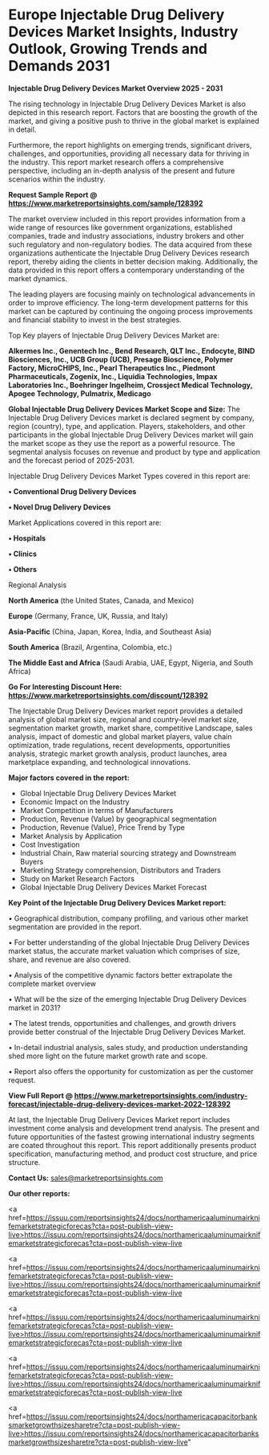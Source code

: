 # Europe Injectable Drug Delivery Devices Market Insights, Industry Outlook, Growing Trends and Demands 2031

<Strong> Injectable Drug Delivery Devices Market Overview 2025 - 2031</strong>

The rising technology in Injectable Drug Delivery Devices Market is also depicted in this research report. Factors that are boosting the growth of the market, and giving a positive push to thrive in the global market is explained in detail.

Furthermore, the report highlights on emerging trends, significant drivers, challenges, and opportunities, providing all necessary data for thriving in the industry. This report market research offers a comprehensive perspective, including an in-depth analysis of the present and future scenarios within the industry.

<strong>Request Sample Report @ <a href=https://www.marketreportsinsights.com/sample/128392>https://www.marketreportsinsights.com/sample/128392</a></strong>

The market overview included in this report provides information from a wide range of resources like government organizations, established companies, trade and industry associations, industry brokers and other such regulatory and non-regulatory bodies. The data acquired from these organizations authenticate the Injectable Drug Delivery Devices research report, thereby aiding the clients in better decision making. Additionally, the data provided in this report offers a contemporary understanding of the market dynamics.

The leading players are focusing mainly on technological advancements in order to improve efficiency. The long-term development patterns for this market can be captured by continuing the ongoing process improvements and financial stability to invest in the best strategies.

Top Key players of Injectable Drug Delivery Devices Market are:

<strong>Alkermes Inc., Genentech Inc., Bend Research, QLT Inc., Endocyte, BIND Biosciences, Inc., UCB Group (UCB), Presage Bioscience, Polymer Factory, MicroCHIPS, Inc., Pearl Therapeutics Inc., Piedmont Pharmaceuticals, Zogenix, Inc., Liquidia Technologies, Impax Laboratories Inc., Boehringer Ingelheim, Crossject Medical Technology, Apogee Technology, Pulmatrix, Medicago</strong>

<strong><b>Global Injectable Drug Delivery Devices Market Scope and Size:</b></strong>
The Injectable Drug Delivery Devices market is declared segment by company, region (country), type, and application. Players, stakeholders, and other participants in the global Injectable Drug Delivery Devices market will gain the market scope as they use the report as a powerful resource. The segmental analysis focuses on revenue and product by type and application and the forecast period of 2025-2031.

Injectable Drug Delivery Devices Market Types covered in this report are:

<strong>• Conventional Drug Delivery Devices

• Novel Drug Delivery Devices</strong>

Market Applications covered in this report are:

<strong>• Hospitals

• Clinics

• Others</strong> 

Regional Analysis

<strong>North America</strong> (the United States, Canada, and Mexico)

<strong>Europe</strong> (Germany, France, UK, Russia, and Italy)

<strong>Asia-Pacific</strong> (China, Japan, Korea, India, and Southeast Asia)

<strong>South America</strong> (Brazil, Argentina, Colombia, etc.)

<strong>The Middle East and Africa</strong> (Saudi Arabia, UAE, Egypt, Nigeria, and South Africa)

<strong>Go For Interesting Discount Here: <a href=https://www.marketreportsinsights.com/discount/128392>https://www.marketreportsinsights.com/discount/128392</a></strong>

The Injectable Drug Delivery Devices market report provides a detailed analysis of global market size, regional and country-level market size, segmentation market growth, market share, competitive Landscape, sales analysis, impact of domestic and global market players, value chain optimization, trade regulations, recent developments, opportunities analysis, strategic market growth analysis, product launches, area marketplace expanding, and technological innovations.

<strong><b>Major factors covered in the report:</b></strong>
<ul>
  <li>Global Injectable Drug Delivery Devices Market </li>
  <li>Economic Impact on the Industry</li>
  <li>Market Competition in terms of Manufacturers</li>
  <li>Production, Revenue (Value) by geographical segmentation</li>
  <li>Production, Revenue (Value), Price Trend by Type</li>
  <li>Market Analysis by Application</li>
  <li>Cost Investigation</li>
  <li>Industrial Chain, Raw material sourcing strategy and Downstream Buyers</li>
  <li>Marketing Strategy comprehension, Distributors and Traders</li>
  <li>Study on Market Research Factors</li>
  <li>Global Injectable Drug Delivery Devices Market Forecast</li>
</ul>

<strong><b>Key Point of the Injectable Drug Delivery Devices Market report:</b></strong>

• Geographical distribution, company profiling, and various other market segmentation are provided in the report.

• For better understanding of the global Injectable Drug Delivery Devices market status, the accurate market valuation which comprises of size, share, and revenue are also covered.

• Analysis of the competitive dynamic factors better extrapolate the complete market overview

• What will be the size of the emerging Injectable Drug Delivery Devices market in 2031?

• The latest trends, opportunities and challenges, and growth drivers provide better construal of the Injectable Drug Delivery Devices Market.

• In-detail industrial analysis, sales study, and production understanding shed more light on the future market growth rate and scope.

• Report also offers the opportunity for customization as per the customer request.

<strong><b>View Full Report @ <a href=https://www.marketreportsinsights.com/industry-forecast/injectable-drug-delivery-devices-market-2022-128392>https://www.marketreportsinsights.com/industry-forecast/injectable-drug-delivery-devices-market-2022-128392</a></b></strong>


At last, the Injectable Drug Delivery Devices Market report includes investment come analysis and development trend analysis. The present and future opportunities of the fastest growing international industry segments are coated throughout this report. This report additionally presents product specification, manufacturing method, and product cost structure, and price structure.

<strong>Contact Us:</strong>
sales@marketreportsinsights.com

<strong>Our other reports:</strong>

<a href=https://issuu.com/reportsinsights24/docs/northamericaaluminumairknifemarketstrategicforecas?cta=post-publish-view-live>https://issuu.com/reportsinsights24/docs/northamericaaluminumairknifemarketstrategicforecas?cta=post-publish-view-live</a>

<a href=https://issuu.com/reportsinsights24/docs/northamericaaluminumairknifemarketstrategicforecas?cta=post-publish-view-live>https://issuu.com/reportsinsights24/docs/northamericaaluminumairknifemarketstrategicforecas?cta=post-publish-view-live</a>

<a href=https://issuu.com/reportsinsights24/docs/northamericaaluminumairknifemarketstrategicforecas?cta=post-publish-view-live>https://issuu.com/reportsinsights24/docs/northamericaaluminumairknifemarketstrategicforecas?cta=post-publish-view-live</a>

<a href=https://issuu.com/reportsinsights24/docs/northamericaaluminumairknifemarketstrategicforecas?cta=post-publish-view-live>https://issuu.com/reportsinsights24/docs/northamericaaluminumairknifemarketstrategicforecas?cta=post-publish-view-live</a>

<a href=https://issuu.com/reportsinsights24/docs/northamericacapacitorbanksmarketgrowthsizesharetre?cta=post-publish-view-live>https://issuu.com/reportsinsights24/docs/northamericacapacitorbanksmarketgrowthsizesharetre?cta=post-publish-view-live</a>"
